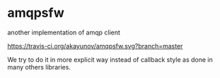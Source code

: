 # amqpsfw
another implementation of amqp client

https://travis-ci.org/akayunov/amqpsfw.svg?branch=master

We try to do it in more explicit way instead of callback style as done in many others libraries.
